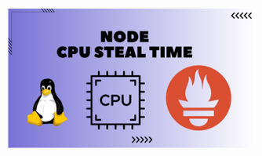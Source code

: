 ![image alt](https://github.com/AdhmAbdein/Node-CPU-steal-time/blob/ecb5a6016706718d2db56ded99dfc852b690573e/image.png)
